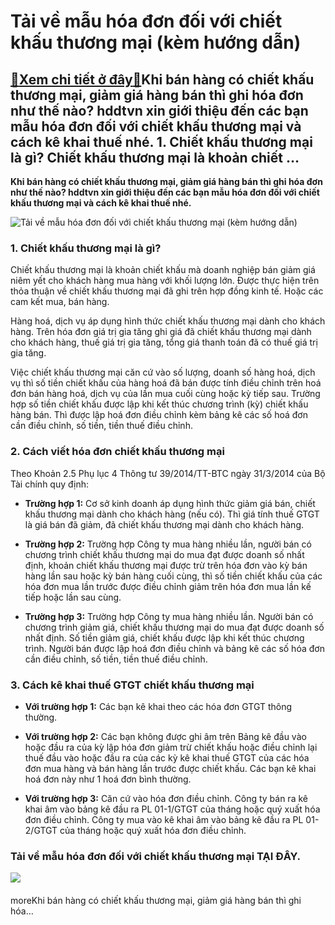 Tải về mẫu hóa đơn đối với chiết khấu thương mại (kèm hướng dẫn)
================================================================

[:gift:Xem chi tiết ở đây:gift:](https://hddtvn.com/tai-ve-mau-hoa-don-doi-voi-chiet-khau-thuong-mai-kem-huong-dan/)Khi bán hàng có chiết khấu thương mại, giảm giá hàng bán thì ghi hóa đơn như thế nào? hddtvn xin giới thiệu đến các bạn mẫu hóa đơn đối với chiết khấu thương mại và cách kê khai thuế nhé. 1. Chiết khấu thương mại là gì? Chiết khấu thương mại là khoản chiết …
------------------------------------------------------------------------------------------------------------------------------------------------------------------------------------------------------------------------------------------------------------------

**Khi bán hàng có chiết khấu thương mại, giảm giá hàng bán thì ghi hóa đơn như thế nào? hddtvn xin giới thiệu đến các bạn mẫu hóa đơn đối với chiết khấu thương mại và cách kê khai thuế nhé.**


![Tải về mẫu hóa đơn đối với chiết khấu thương mại (kèm hướng dẫn)](https://hddtvn.com/wp-content/uploads/2021/01/top-view-business-man-studying-graph_23-2148793756.jpg "Tải về mẫu hóa đơn đối với chiết khấu thương mại (kèm hướng dẫn)")


### 1. Chiết khấu thương mại là gì?


Chiết khấu thương mại là khoản chiết khấu mà doanh nghiệp bán giảm giá niêm yết cho khách hàng mua hàng với khối lượng lớn. Được thực hiện trên thỏa thuận về chiết khấu thương mại đã ghi trên hợp đồng kinh tế. Hoặc các cam kết mua, bán hàng.


Hàng hoá, dịch vụ áp dụng hình thức chiết khấu thương mại dành cho khách hàng. Trên hóa đơn giá trị gia tăng ghi giá đã chiết khấu thương mại dành cho khách hàng, thuế giá trị gia tăng, tổng giá thanh toán đã có thuế giá trị gia tăng.


Việc chiết khấu thương mại căn cứ vào số lượng, doanh số hàng hoá, dịch vụ thì số tiền chiết khấu của hàng hoá đã bán được tính điều chỉnh trên hoá đơn bán hàng hoá, dịch vụ của lần mua cuối cùng hoặc kỳ tiếp sau. Trường hợp số tiền chiết khấu được lập khi kết thúc chương trình (kỳ) chiết khấu hàng bán. Thì được lập hoá đơn điều chỉnh kèm bảng kê các số hoá đơn cần điều chỉnh, số tiền, tiền thuế điều chỉnh.


### 2. Cách viết hóa đơn chiết khấu thương mại


Theo Khoản 2.5 Phụ lục 4 Thông tư 39/2014/TT-BTC ngày 31/3/2014 của Bộ Tài chính quy định:




* **Trường hợp 1:** Cơ sở kinh doanh áp dụng hình thức giảm giá bán, chiết khấu thương mại dành cho khách hàng (nếu có). Thì giá tính thuế GTGT là giá bán đã giảm, đã chiết khấu thương mại dành cho khách hàng.

* **Trường hợp 2:** Trường hợp Công ty mua hàng nhiều lần, người bán có chương trình chiết khấu thương mại do mua đạt được doanh số nhất định, khoản chiết khấu thương mại được trừ trên hóa đơn vào kỳ bán hàng lần sau hoặc kỳ bán hàng cuối cùng, thì số tiền chiết khấu của các hóa đơn mua lần trước được điều chỉnh giảm trên hóa đơn mua lần kế tiếp hoặc lần sau cùng.

* **Trường hợp 3:** Trường hợp Công ty mua hàng nhiều lần. Người bán có chương trình giảm giá, chiết khấu thương mại do mua đạt được doanh số nhất định. Số tiền giảm giá, chiết khấu được lập khi kết thúc chương trình. Người bán được lập hoá đơn điều chỉnh và bảng kê các số hóa đơn cần điều chỉnh, số tiền, tiền thuế điều chỉnh.



### 3. Cách kê khai thuế GTGT chiết khấu thương mại




* **Với trường hợp 1:** Các bạn kê khai theo các hóa đơn GTGT thông thường.

* **Với trường hợp 2:** Các bạn không được ghi âm trên Bảng kê đầu vào hoặc đầu ra của kỳ lập hóa đơn giảm trừ chiết khấu hoặc điều chỉnh lại thuế đầu vào hoặc đầu ra của các kỳ kê khai thuế GTGT của các hóa đơn mua hàng và bán hàng lần trước được chiết khấu. Các bạn kê khai hoá đơn này như 1 hoá đơn bình thường.

* **Với trường hợp 3:** Căn cứ vào hóa đơn điều chỉnh. Công ty bán ra kê khai âm vào bảng kê đầu ra PL 01-1/GTGT của tháng hoặc quý xuất hóa đơn điều chỉnh. Công ty mua vào kê khai âm vào bảng kê đầu ra PL 01-2/GTGT của tháng hoặc quý xuất hóa đơn điều chỉnh.



### Tải về mẫu hóa đơn đối với chiết khấu thương mại **TẠI ĐÂY**.


![](https://hddtvn.com/wp-content/uploads/2021/01/20-1.png)


#### 


moreKhi bán hàng có chiết khấu thương mại, giảm giá hàng bán thì ghi hóa…

